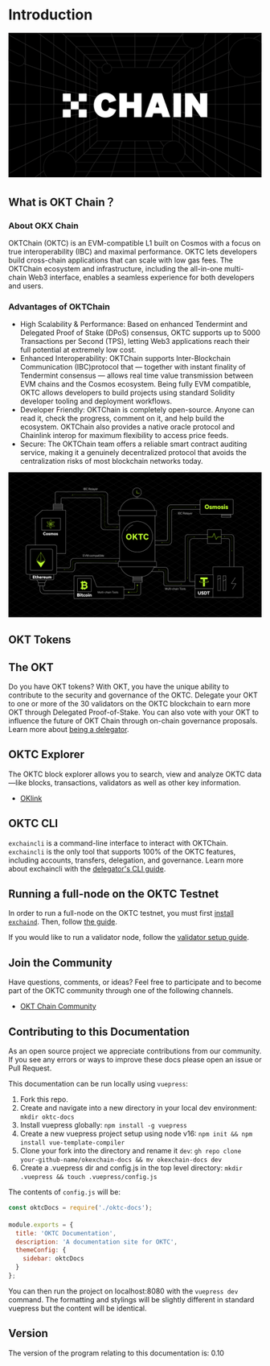 # Introduction

![Welcome to the OKTC](./img/oktc2022poster.png)

## What is OKT Chain？

### About OKX Chain

OKTChain (OKTC) is an EVM-compatible L1 built on Cosmos with a focus on true interoperability (IBC) and maximal performance. OKTC lets developers build cross-chain applications that can scale with low gas fees. The OKTChain ecosystem and infrastructure, including the all-in-one multi-chain Web3 interface, enables a seamless experience for both developers and users.

### Advantages of OKTChain

- High Scalability & Performance: Based on enhanced Tendermint and Delegated Proof of Stake (DPoS) consensus, OKTC supports up to 5000 Transactions per Second (TPS), letting Web3 applications reach their full potential at extremely low cost.
- Enhanced Interoperability: OKTChain supports Inter-Blockchain Communication (IBC)protocol that — together with instant finality of Tendermint consensus — allows real time value transmission between EVM chains and the Cosmos ecosystem. Being fully EVM compatible, OKTC allows developers to build projects using standard Solidity developer tooling and deployment workflows.
- Developer Friendly: OKTChain is completely open-source. Anyone can read it, check the progress, comment on it, and help build the ecosystem. OKTChain also provides a native oracle protocol and Chainlink interop for maximum flexibility to access price feeds.
- Secure: The OKTChain team offers a reliable smart contract auditing service, making it a genuinely decentralized protocol that avoids the centralization risks of most blockchain networks today.

![OKTC multichain framework](./img/oktc2022ibc.png)

## OKT Tokens

## The OKT

Do you have OKT tokens? With OKT, you have the unique ability to contribute to the security and governance of the OKTC. Delegate your OKT to one or more of the 30 validators on the OKTC blockchain to earn more OKT through Delegated Proof-of-Stake. You can also vote with your OKT to influence the future of OKT Chain through on-chain governance proposals.
Learn more about [being a delegator](/dev/core-concepts/delegator/delegators-faq.html).

## OKTC Explorer

The OKTC block explorer allows you to search, view and analyze OKTC data—like blocks, transactions, validators as well as other key information.

- [OKlink](https://www.oklink.com)

## OKTC CLI


`exchaincli` is a command-line interface to interact with OKTChain. `exchaincli` is the only tool that supports 100% of the OKTC features, including accounts, transfers, delegation, and governance. Learn more about exchaincli with the [delegator's CLI guide](/dev/core-concepts/delegator/delegators-guide-cli.html).

## Running a full-node on the OKTC Testnet

In order to run a full-node on the OKTC testnet, you must first [install `exchaind`](/dev/getting-start/install-oktc.html). Then, follow [the guide](/dev/getting-start/install-oktc.html).

If you would like to run a validator node, follow the [validator setup guide](/dev/validators/validators-guide-cli.html).

## Join the Community

Have questions, comments, or ideas? Feel free to participate and to become part of the OKTC community through one of the following channels.
- [OKT Chain Community](https://linktr.ee/oktchain)

## Contributing to this Documentation

As an open source project we appreciate contributions from our community. If you see any errors or ways to improve these docs please open an issue or Pull Request.

This documentation can be run locally using `vuepress`:

1. Fork this repo.
2. Create and navigate into a new directory in your local dev environment:  `mkdir oktc-docs`
3. Install vuepress globally: `npm install -g vuepress`
4. Create a new vuepress project setup using node v16: `npm init && npm install vue-template-compiler`
5. Clone your fork into the directory and rename it `dev`: `gh repo clone your-github-name/okexchain-docs && mv okexchain-docs dev`
6. Create a .vuepress dir and config.js in the top level directory: `mkdir .vuepress && touch .vuepress/config.js`

The contents of `config.js` will be:

```javascript
const oktcDocs = require('./oktc-docs');

module.exports = {
  title: 'OKTC Documentation',
  description: 'A documentation site for OKTC',
  themeConfig: {
    sidebar: oktcDocs
  }
};
```

You can then run the project on localhost:8080 with the `vuepress dev` command. The formatting and stylings will be slightly different in standard vuepress but the content will be identical.

## Version

The version of the program relating to this documentation is: 0.10

